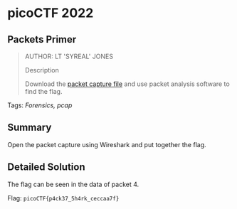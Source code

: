 # picoCTF 2022
## Packets Primer

> AUTHOR: LT 'SYREAL' JONES
>
> Description
>
> Download the [packet capture file](https://github.com/03npan/ctf-write-ups/blob/main/picoctf-2022/forensics/packets_primer/drawing.flag.svg) and use packet analysis software to find the flag.

Tags: *Forensics, pcap*

## Summary

Open the packet capture using Wireshark and put together the flag.

## Detailed Solution

The flag can be seen in the data of packet 4.

Flag: `picoCTF{p4ck37_5h4rk_ceccaa7f}`